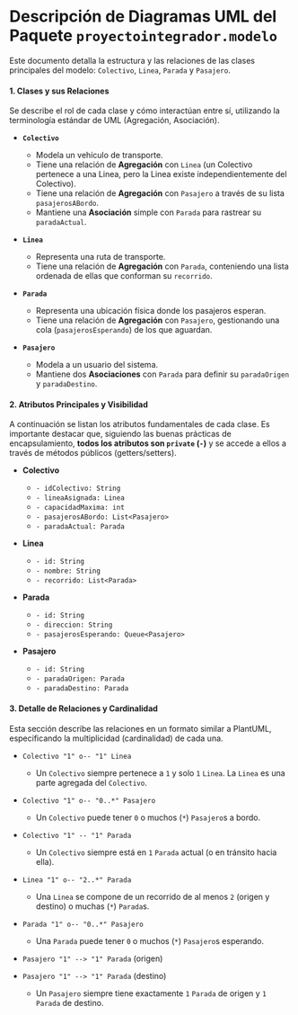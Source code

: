 # Descripción de Diagramas UML del Paquete `proyectointegrador.modelo`

Este documento detalla la estructura y las relaciones de las clases principales del modelo: `Colectivo`, `Linea`, `Parada` y `Pasajero`.

#### 1. Clases y sus Relaciones

Se describe el rol de cada clase y cómo interactúan entre sí, utilizando la terminología estándar de UML (Agregación, Asociación).

* **`Colectivo`**
    * Modela un vehículo de transporte.
    * Tiene una relación de **Agregación** con `Linea` (un Colectivo pertenece a una Linea, pero la Linea existe independientemente del Colectivo).
    * Tiene una relación de **Agregación** con `Pasajero` a través de su lista `pasajerosABordo`.
    * Mantiene una **Asociación** simple con `Parada` para rastrear su `paradaActual`.

* **`Linea`**
    * Representa una ruta de transporte.
    * Tiene una relación de **Agregación** con `Parada`, conteniendo una lista ordenada de ellas que conforman su `recorrido`.

* **`Parada`**
    * Representa una ubicación física donde los pasajeros esperan.
    * Tiene una relación de **Agregación** con `Pasajero`, gestionando una cola (`pasajerosEsperando`) de los que aguardan.

* **`Pasajero`**
    * Modela a un usuario del sistema.
    * Mantiene dos **Asociaciones** con `Parada` para definir su `paradaOrigen` y `paradaDestino`.

#### 2. Atributos Principales y Visibilidad

A continuación se listan los atributos fundamentales de cada clase. Es importante destacar que, siguiendo las buenas prácticas de encapsulamiento, **todos los atributos son `private` (`-`)** y se accede a ellos a través de métodos públicos (getters/setters).

* **Colectivo**
    * `- idColectivo: String`
    * `- lineaAsignada: Linea`
    * `- capacidadMaxima: int`
    * `- pasajerosABordo: List<Pasajero>`
    * `- paradaActual: Parada`

* **Linea**
    * `- id: String`
    * `- nombre: String`
    * `- recorrido: List<Parada>`

* **Parada**
    * `- id: String`
    * `- direccion: String`
    * `- pasajerosEsperando: Queue<Pasajero>`

* **Pasajero**
    * `- id: String`
    * `- paradaOrigen: Parada`
    * `- paradaDestino: Parada`

#### 3. Detalle de Relaciones y Cardinalidad

Esta sección describe las relaciones en un formato similar a PlantUML, especificando la multiplicidad (cardinalidad) de cada una.

* `Colectivo "1" o-- "1" Linea`
    * Un `Colectivo` siempre pertenece a `1` y solo `1` `Linea`. La `Linea` es una parte agregada del `Colectivo`.

* `Colectivo "1" o-- "0..*" Pasajero`
    * Un `Colectivo` puede tener `0` o muchos (`*`) `Pasajero`s a bordo.

* `Colectivo "1" -- "1" Parada`
    * Un `Colectivo` siempre está en `1` `Parada` actual (o en tránsito hacia ella).

* `Linea "1" o-- "2..*" Parada`
    * Una `Linea` se compone de un recorrido de al menos `2` (origen y destino) o muchas (`*`) `Parada`s.

* `Parada "1" o-- "0..*" Pasajero`
    * Una `Parada` puede tener `0` o muchos (`*`) `Pasajero`s esperando.

* `Pasajero "1" --> "1" Parada` (origen)
* `Pasajero "1" --> "1" Parada` (destino)
    * Un `Pasajero` siempre tiene exactamente `1` `Parada` de origen y `1` `Parada` de destino.